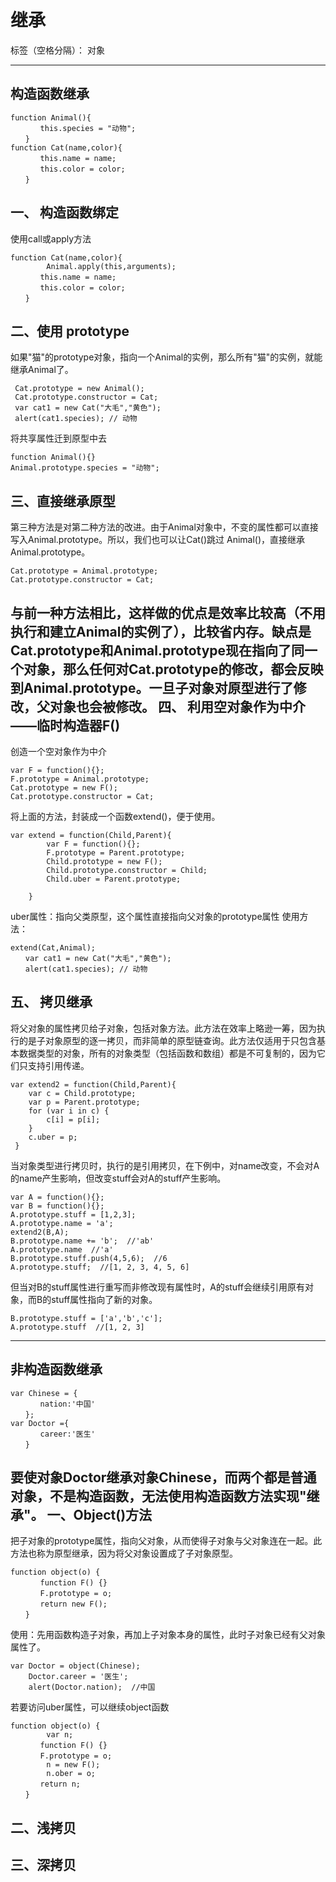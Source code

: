 ﻿# 继承

标签（空格分隔）： 对象

---

**构造函数继承**
------

    function Animal(){
    　　　　this.species = "动物";
    　　}
    function Cat(name,color){
    　　　　this.name = name;
    　　　　this.color = color;
    　　}

一、 构造函数绑定
---------
使用call或apply方法

    function Cat(name,color){
        	Animal.apply(this,arguments);
    　　　　this.name = name;
    　　　　this.color = color;
    　　}


二、使用 prototype
--------------
如果"猫"的prototype对象，指向一个Animal的实例，那么所有"猫"的实例，就能继承Animal了。

     Cat.prototype = new Animal();
     Cat.prototype.constructor = Cat;
     var cat1 = new Cat("大毛","黄色");
     alert(cat1.species); // 动物
将共享属性迁到原型中去

    function Animal(){}
    Animal.prototype.species = "动物";

三、直接继承原型
--------

第三种方法是对第二种方法的改进。由于Animal对象中，不变的属性都可以直接写入Animal.prototype。所以，我们也可以让Cat()跳过 Animal()，直接继承Animal.prototype。

    Cat.prototype = Animal.prototype;
    Cat.prototype.constructor = Cat;

与前一种方法相比，这样做的优点是效率比较高（不用执行和建立Animal的实例了），比较省内存。缺点是 Cat.prototype和Animal.prototype现在指向了同一个对象，那么任何对Cat.prototype的修改，都会反映到Animal.prototype。一旦子对象对原型进行了修改，父对象也会被修改。
四、 利用空对象作为中介——临时构造器F()
----------------------
创造一个空对象作为中介

    var F = function(){};
    F.prototype = Animal.prototype;
    Cat.prototype = new F();
    Cat.prototype.constructor = Cat;

将上面的方法，封装成一个函数extend()，便于使用。

    var extend = function(Child,Parent){
        	var F = function(){};
            F.prototype = Parent.prototype;
            Child.prototype = new F();
            Child.prototype.constructor = Child;
            Child.uber = Parent.prototype;
    
        }
uber属性：指向父类原型，这个属性直接指向父对象的prototype属性
使用方法：

    extend(Cat,Animal);
    　　var cat1 = new Cat("大毛","黄色");
    　　alert(cat1.species); // 动物
五、 拷贝继承
----------------------
将父对象的属性拷贝给子对象，包括对象方法。此方法在效率上略逊一筹，因为执行的是子对象原型的逐一拷贝，而非简单的原型链查询。此方法仅适用于只包含基本数据类型的对象，所有的对象类型（包括函数和数组）都是不可复制的，因为它们只支持引用传递。

    var extend2 = function(Child,Parent){
        var c = Child.prototype;
        var p = Parent.prototype;
        for (var i in c) {
        	c[i] = p[i];
        }
        c.uber = p;
     }
当对象类型进行拷贝时，执行的是引用拷贝，在下例中，对name改变，不会对A的name产生影响，但改变stuff会对A的stuff产生影响。

    var A = function(){};
    var B = function(){};
    A.prototype.stuff = [1,2,3];
    A.prototype.name = 'a';
    extend2(B,A);
    B.prototype.name += 'b';  //'ab'
    A.prototype.name  //'a'
    B.prototype.stuff.push(4,5,6);  //6
    A.prototype.stuff;  //[1, 2, 3, 4, 5, 6]

但当对B的stuff属性进行重写而非修改现有属性时，A的stuff会继续引用原有对象，而B的stuff属性指向了新的对象。

    B.prototype.stuff = ['a','b','c'];
    A.prototype.stuff  //[1, 2, 3]


----------

**非构造函数继承**
-------

    var Chinese = {
    　　　　nation:'中国'
    　　};
    var Doctor ={
    　　　　career:'医生'
    　　}
要使对象Doctor继承对象Chinese，而两个都是普通对象，不是构造函数，无法使用构造函数方法实现"继承"。
一、Object()方法
------------
把子对象的prototype属性，指向父对象，从而使得子对象与父对象连在一起。此方法也称为原型继承，因为将父对象设置成了子对象原型。

    function object(o) { 
    　　　　function F() {} 
    　　　　F.prototype = o; 
    　　　　return new F(); 
    　　}
使用：先用函数构造子对象，再加上子对象本身的属性，此时子对象已经有父对象属性了。

    var Doctor = object(Chinese);
        Doctor.career = '医生';
        alert(Doctor.nation);  //中国

若要访问uber属性，可以继续object函数

    function object(o) { 
        	var n;
    　　　　function F() {} 
    　　　　F.prototype = o;
            n = new F();
            n.ober = o;
    　　　　return n; 
    　　}


二、浅拷贝
-----


三、深拷贝
-----